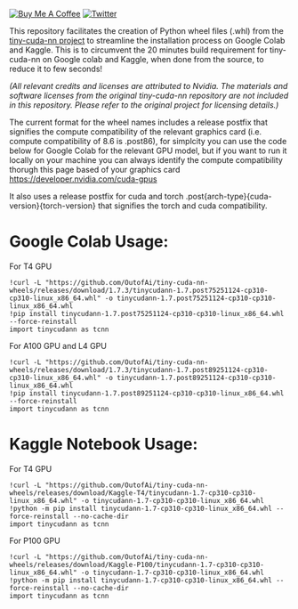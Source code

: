 <a href="https://www.buymeacoffee.com/outofai" target="_blank"><img src="https://img.shields.io/badge/-buy_me_a%C2%A0coffee-red?logo=buy-me-a-coffee" alt="Buy Me A Coffee"></a>
[![Twitter](https://img.shields.io/twitter/url/https/twitter.com/cloudposse.svg?style=social&label=Out%20of%20AI)](https://twitter.com/OutofAi)


This repository facilitates the creation of Python wheel files (.whl) from the [tiny-cuda-nn project](https://github.com/NVlabs/tiny-cuda-nn) to streamline the installation process on Google Colab and Kaggle. This is to circumvent the 20 minutes build requirement for tiny-cuda-nn on Google colab and Kaggle, when done from the source, to reduce it to few seconds!

_(All relevant credits and licenses are attributed to Nvidia. The materials and software licenses from the original tiny-cuda-nn repository are not included in this repository. Please refer to the original project for licensing details.)_

The current format for the wheel names includes a release postfix that signifies the compute compatibility of the relevant graphics card (i.e. compute compatibility of 8.6 is .post86), for simplcity you can use the code below for Google Colab for the relevant GPU model, but if you want to run it locally on your machine you can always identify the compute compatibility thorugh this page based of your graphics card https://developer.nvidia.com/cuda-gpus

It also uses a release postfix for cuda and torch .post{arch-type}{cuda-version}{torch-version} that signifies the torch and cuda compatibility.

# Google Colab Usage:

For T4 GPU
```
!curl -L "https://github.com/OutofAi/tiny-cuda-nn-wheels/releases/download/1.7.3/tinycudann-1.7.post75251124-cp310-cp310-linux_x86_64.whl" -o tinycudann-1.7.post75251124-cp310-cp310-linux_x86_64.whl
!pip install tinycudann-1.7.post75251124-cp310-cp310-linux_x86_64.whl --force-reinstall
import tinycudann as tcnn
```

For A100 GPU and L4 GPU
```
!curl -L "https://github.com/OutofAi/tiny-cuda-nn-wheels/releases/download/1.7.3/tinycudann-1.7.post89251124-cp310-cp310-linux_x86_64.whl" -o tinycudann-1.7.post89251124-cp310-cp310-linux_x86_64.whl
!pip install tinycudann-1.7.post89251124-cp310-cp310-linux_x86_64.whl --force-reinstall
import tinycudann as tcnn
```

# Kaggle Notebook Usage:

For T4 GPU
```
!curl -L "https://github.com/OutofAi/tiny-cuda-nn-wheels/releases/download/Kaggle-T4/tinycudann-1.7-cp310-cp310-linux_x86_64.whl" -o tinycudann-1.7-cp310-cp310-linux_x86_64.whl
!python -m pip install tinycudann-1.7-cp310-cp310-linux_x86_64.whl --force-reinstall --no-cache-dir
import tinycudann as tcnn
```


For P100 GPU
```
!curl -L "https://github.com/OutofAi/tiny-cuda-nn-wheels/releases/download/Kaggle-P100/tinycudann-1.7-cp310-cp310-linux_x86_64.whl" -o tinycudann-1.7-cp310-cp310-linux_x86_64.whl
!python -m pip install tinycudann-1.7-cp310-cp310-linux_x86_64.whl --force-reinstall --no-cache-dir
import tinycudann as tcnn
```
